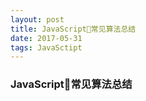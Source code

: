```yaml
---
layout: post
title: JavaScript常见算法总结
date: 2017-05-31 
tags: JavaSctipt   
---
```


### JavaScript常见算法总结

 



